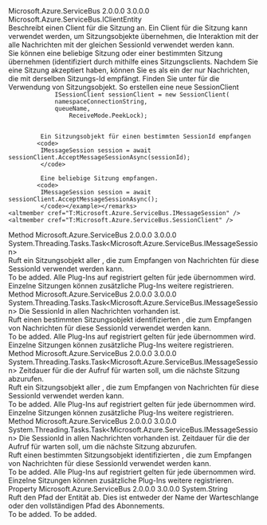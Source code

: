 <Type Name="ISessionClient" FullName="Microsoft.Azure.ServiceBus.ISessionClient">
  <TypeSignature Language="C#" Value="public interface ISessionClient : Microsoft.Azure.ServiceBus.IClientEntity" />
  <TypeSignature Language="ILAsm" Value=".class public interface auto ansi abstract ISessionClient implements class Microsoft.Azure.ServiceBus.IClientEntity" />
  <TypeSignature Language="DocId" Value="T:Microsoft.Azure.ServiceBus.ISessionClient" />
  <TypeSignature Language="VB.NET" Value="Public Interface ISessionClient&#xA;Implements IClientEntity" />
  <TypeSignature Language="F#" Value="type ISessionClient = interface&#xA;    interface IClientEntity" />
  <AssemblyInfo>
    <AssemblyName>Microsoft.Azure.ServiceBus</AssemblyName>
    <AssemblyVersion>2.0.0.0</AssemblyVersion>
    <AssemblyVersion>3.0.0.0</AssemblyVersion>
  </AssemblyInfo>
  <Interfaces>
    <Interface>
      <InterfaceName>Microsoft.Azure.ServiceBus.IClientEntity</InterfaceName>
    </Interface>
  </Interfaces>
  <Docs>
    <summary>
             Beschreibt einen Client für die Sitzung an. Ein Client für die Sitzung kann verwendet werden, um Sitzungsobjekte übernehmen, die Interaktion mit der alle Nachrichten mit der gleichen SessionId verwendet werden kann.
             </summary>
    <remarks>
             Sie können eine beliebige Sitzung oder einer bestimmten Sitzung übernehmen (identifiziert durch <see cref="P:Microsoft.Azure.ServiceBus.IMessageSession.SessionId" /> mithilfe eines Sitzungsclients.
             Nachdem Sie eine Sitzung akzeptiert haben, können Sie es als ein <see cref="T:Microsoft.Azure.ServiceBus.Core.MessageReceiver" /> der nur Nachrichten, die mit derselben Sitzungs-Id empfängt. Finden Sie unter <see cref="T:Microsoft.Azure.ServiceBus.IMessageSession" /> für die Verwendung von Sitzungsobjekt.
             <example>So erstellen eine neue SessionClient
             <code>
             ISessionClient sessionClient = new SessionClient(
             namespaceConnectionString,
             queueName,
                 ReceiveMode.PeekLock);
                 </code>
                 
             Ein Sitzungsobjekt für einen bestimmten SessionId empfangen
            <code>
             IMessageSession session = await sessionClient.AcceptMessageSessionAsync(sessionId);
             </code>
             
             Eine beliebige Sitzung empfangen.
            <code>
             IMessageSession session = await sessionClient.AcceptMessageSessionAsync();
             </code></example></remarks>
    <altmember cref="T:Microsoft.Azure.ServiceBus.IMessageSession" />
    <altmember cref="T:Microsoft.Azure.ServiceBus.SessionClient" />
  </Docs>
  <Members>
    <Member MemberName="AcceptMessageSessionAsync">
      <MemberSignature Language="C#" Value="public System.Threading.Tasks.Task&lt;Microsoft.Azure.ServiceBus.IMessageSession&gt; AcceptMessageSessionAsync ();" />
      <MemberSignature Language="ILAsm" Value=".method public hidebysig newslot virtual instance class System.Threading.Tasks.Task`1&lt;class Microsoft.Azure.ServiceBus.IMessageSession&gt; AcceptMessageSessionAsync() cil managed" />
      <MemberSignature Language="DocId" Value="M:Microsoft.Azure.ServiceBus.ISessionClient.AcceptMessageSessionAsync" />
      <MemberSignature Language="VB.NET" Value="Public Function AcceptMessageSessionAsync () As Task(Of IMessageSession)" />
      <MemberSignature Language="F#" Value="abstract member AcceptMessageSessionAsync : unit -&gt; System.Threading.Tasks.Task&lt;Microsoft.Azure.ServiceBus.IMessageSession&gt;" Usage="iSessionClient.AcceptMessageSessionAsync " />
      <MemberType>Method</MemberType>
      <AssemblyInfo>
        <AssemblyName>Microsoft.Azure.ServiceBus</AssemblyName>
        <AssemblyVersion>2.0.0.0</AssemblyVersion>
        <AssemblyVersion>3.0.0.0</AssemblyVersion>
      </AssemblyInfo>
      <ReturnValue>
        <ReturnType>System.Threading.Tasks.Task&lt;Microsoft.Azure.ServiceBus.IMessageSession&gt;</ReturnType>
      </ReturnValue>
      <Parameters />
      <Docs>
        <summary>
            Ruft ein Sitzungsobjekt aller <see cref="P:Microsoft.Azure.ServiceBus.IMessageSession.SessionId" /> , die zum Empfangen von Nachrichten für diese SessionId verwendet werden kann.
            </summary>
        <returns>To be added.</returns>
        <remarks>Alle Plug-Ins auf registriert <see cref="T:Microsoft.Azure.ServiceBus.SessionClient" /> gelten für jede <see cref="T:Microsoft.Azure.ServiceBus.MessageSession" /> übernommen wird.
            Einzelne Sitzungen können zusätzliche Plug-Ins weitere registrieren.</remarks>
      </Docs>
    </Member>
    <Member MemberName="AcceptMessageSessionAsync">
      <MemberSignature Language="C#" Value="public System.Threading.Tasks.Task&lt;Microsoft.Azure.ServiceBus.IMessageSession&gt; AcceptMessageSessionAsync (string sessionId);" />
      <MemberSignature Language="ILAsm" Value=".method public hidebysig newslot virtual instance class System.Threading.Tasks.Task`1&lt;class Microsoft.Azure.ServiceBus.IMessageSession&gt; AcceptMessageSessionAsync(string sessionId) cil managed" />
      <MemberSignature Language="DocId" Value="M:Microsoft.Azure.ServiceBus.ISessionClient.AcceptMessageSessionAsync(System.String)" />
      <MemberSignature Language="VB.NET" Value="Public Function AcceptMessageSessionAsync (sessionId As String) As Task(Of IMessageSession)" />
      <MemberSignature Language="F#" Value="abstract member AcceptMessageSessionAsync : string -&gt; System.Threading.Tasks.Task&lt;Microsoft.Azure.ServiceBus.IMessageSession&gt;" Usage="iSessionClient.AcceptMessageSessionAsync sessionId" />
      <MemberType>Method</MemberType>
      <AssemblyInfo>
        <AssemblyName>Microsoft.Azure.ServiceBus</AssemblyName>
        <AssemblyVersion>2.0.0.0</AssemblyVersion>
        <AssemblyVersion>3.0.0.0</AssemblyVersion>
      </AssemblyInfo>
      <ReturnValue>
        <ReturnType>System.Threading.Tasks.Task&lt;Microsoft.Azure.ServiceBus.IMessageSession&gt;</ReturnType>
      </ReturnValue>
      <Parameters>
        <Parameter Name="sessionId" Type="System.String" />
      </Parameters>
      <Docs>
        <param name="sessionId">Die SessionId in allen Nachrichten vorhanden ist.</param>
        <summary>
            Ruft einen bestimmten Sitzungsobjekt identifizierten <paramref name="sessionId" /> , die zum Empfangen von Nachrichten für diese SessionId verwendet werden kann.
            </summary>
        <returns>To be added.</returns>
        <remarks>Alle Plug-Ins auf registriert <see cref="T:Microsoft.Azure.ServiceBus.SessionClient" /> gelten für jede <see cref="T:Microsoft.Azure.ServiceBus.MessageSession" /> übernommen wird.
            Einzelne Sitzungen können zusätzliche Plug-Ins weitere registrieren.</remarks>
      </Docs>
    </Member>
    <Member MemberName="AcceptMessageSessionAsync">
      <MemberSignature Language="C#" Value="public System.Threading.Tasks.Task&lt;Microsoft.Azure.ServiceBus.IMessageSession&gt; AcceptMessageSessionAsync (TimeSpan serverWaitTime);" />
      <MemberSignature Language="ILAsm" Value=".method public hidebysig newslot virtual instance class System.Threading.Tasks.Task`1&lt;class Microsoft.Azure.ServiceBus.IMessageSession&gt; AcceptMessageSessionAsync(valuetype System.TimeSpan serverWaitTime) cil managed" />
      <MemberSignature Language="DocId" Value="M:Microsoft.Azure.ServiceBus.ISessionClient.AcceptMessageSessionAsync(System.TimeSpan)" />
      <MemberSignature Language="VB.NET" Value="Public Function AcceptMessageSessionAsync (serverWaitTime As TimeSpan) As Task(Of IMessageSession)" />
      <MemberSignature Language="F#" Value="abstract member AcceptMessageSessionAsync : TimeSpan -&gt; System.Threading.Tasks.Task&lt;Microsoft.Azure.ServiceBus.IMessageSession&gt;" Usage="iSessionClient.AcceptMessageSessionAsync serverWaitTime" />
      <MemberType>Method</MemberType>
      <AssemblyInfo>
        <AssemblyName>Microsoft.Azure.ServiceBus</AssemblyName>
        <AssemblyVersion>2.0.0.0</AssemblyVersion>
        <AssemblyVersion>3.0.0.0</AssemblyVersion>
      </AssemblyInfo>
      <ReturnValue>
        <ReturnType>System.Threading.Tasks.Task&lt;Microsoft.Azure.ServiceBus.IMessageSession&gt;</ReturnType>
      </ReturnValue>
      <Parameters>
        <Parameter Name="serverWaitTime" Type="System.TimeSpan" />
      </Parameters>
      <Docs>
        <param name="serverWaitTime">Zeitdauer für die der Aufruf für warten soll, um die nächste Sitzung abzurufen.</param>
        <summary>
            Ruft ein Sitzungsobjekt aller <see cref="P:Microsoft.Azure.ServiceBus.IMessageSession.SessionId" /> , die zum Empfangen von Nachrichten für diese SessionId verwendet werden kann.
            </summary>
        <returns>To be added.</returns>
        <remarks>Alle Plug-Ins auf registriert <see cref="T:Microsoft.Azure.ServiceBus.SessionClient" /> gelten für jede <see cref="T:Microsoft.Azure.ServiceBus.MessageSession" /> übernommen wird.
            Einzelne Sitzungen können zusätzliche Plug-Ins weitere registrieren.</remarks>
      </Docs>
    </Member>
    <Member MemberName="AcceptMessageSessionAsync">
      <MemberSignature Language="C#" Value="public System.Threading.Tasks.Task&lt;Microsoft.Azure.ServiceBus.IMessageSession&gt; AcceptMessageSessionAsync (string sessionId, TimeSpan serverWaitTime);" />
      <MemberSignature Language="ILAsm" Value=".method public hidebysig newslot virtual instance class System.Threading.Tasks.Task`1&lt;class Microsoft.Azure.ServiceBus.IMessageSession&gt; AcceptMessageSessionAsync(string sessionId, valuetype System.TimeSpan serverWaitTime) cil managed" />
      <MemberSignature Language="DocId" Value="M:Microsoft.Azure.ServiceBus.ISessionClient.AcceptMessageSessionAsync(System.String,System.TimeSpan)" />
      <MemberSignature Language="VB.NET" Value="Public Function AcceptMessageSessionAsync (sessionId As String, serverWaitTime As TimeSpan) As Task(Of IMessageSession)" />
      <MemberSignature Language="F#" Value="abstract member AcceptMessageSessionAsync : string * TimeSpan -&gt; System.Threading.Tasks.Task&lt;Microsoft.Azure.ServiceBus.IMessageSession&gt;" Usage="iSessionClient.AcceptMessageSessionAsync (sessionId, serverWaitTime)" />
      <MemberType>Method</MemberType>
      <AssemblyInfo>
        <AssemblyName>Microsoft.Azure.ServiceBus</AssemblyName>
        <AssemblyVersion>2.0.0.0</AssemblyVersion>
        <AssemblyVersion>3.0.0.0</AssemblyVersion>
      </AssemblyInfo>
      <ReturnValue>
        <ReturnType>System.Threading.Tasks.Task&lt;Microsoft.Azure.ServiceBus.IMessageSession&gt;</ReturnType>
      </ReturnValue>
      <Parameters>
        <Parameter Name="sessionId" Type="System.String" />
        <Parameter Name="serverWaitTime" Type="System.TimeSpan" />
      </Parameters>
      <Docs>
        <param name="sessionId">Die SessionId in allen Nachrichten vorhanden ist.</param>
        <param name="serverWaitTime">Zeitdauer für die der Aufruf für warten soll, um die nächste Sitzung abzurufen.</param>
        <summary>
            Ruft einen bestimmten Sitzungsobjekt identifizierten <paramref name="sessionId" /> , die zum Empfangen von Nachrichten für diese SessionId verwendet werden kann.
            </summary>
        <returns>To be added.</returns>
        <remarks>Alle Plug-Ins auf registriert <see cref="T:Microsoft.Azure.ServiceBus.SessionClient" /> gelten für jede <see cref="T:Microsoft.Azure.ServiceBus.MessageSession" /> übernommen wird.
            Einzelne Sitzungen können zusätzliche Plug-Ins weitere registrieren.</remarks>
      </Docs>
    </Member>
    <Member MemberName="EntityPath">
      <MemberSignature Language="C#" Value="public string EntityPath { get; }" />
      <MemberSignature Language="ILAsm" Value=".property instance string EntityPath" />
      <MemberSignature Language="DocId" Value="P:Microsoft.Azure.ServiceBus.ISessionClient.EntityPath" />
      <MemberSignature Language="VB.NET" Value="Public ReadOnly Property EntityPath As String" />
      <MemberSignature Language="F#" Value="member this.EntityPath : string" Usage="Microsoft.Azure.ServiceBus.ISessionClient.EntityPath" />
      <MemberType>Property</MemberType>
      <AssemblyInfo>
        <AssemblyName>Microsoft.Azure.ServiceBus</AssemblyName>
        <AssemblyVersion>2.0.0.0</AssemblyVersion>
        <AssemblyVersion>3.0.0.0</AssemblyVersion>
      </AssemblyInfo>
      <ReturnValue>
        <ReturnType>System.String</ReturnType>
      </ReturnValue>
      <Docs>
        <summary>
            Ruft den Pfad der Entität ab. Dies ist entweder der Name der Warteschlange oder den vollständigen Pfad des Abonnements.
            </summary>
        <value>To be added.</value>
        <remarks>To be added.</remarks>
      </Docs>
    </Member>
  </Members>
</Type>